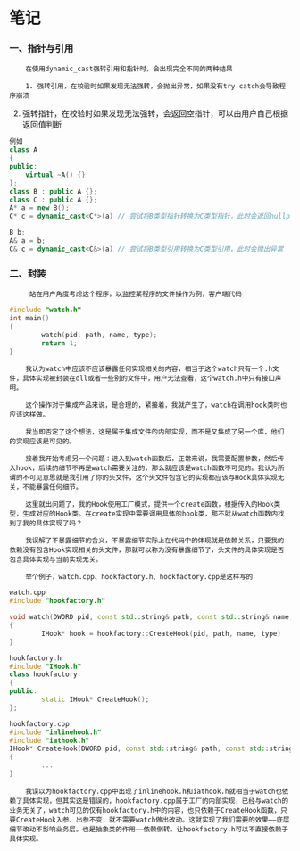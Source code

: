 # 笔记

### 一、指针与引用

        在使用dynamic_cast强转引用和指针时，会出现完全不同的两种结果

        1. 强转引用，在校验时如果发现无法强转，会抛出异常，如果没有try catch会导致程序崩溃

2. 强转指针，在校验时如果发现无法强转，会返回空指针，可以由用户自己根据返回值判断

```cpp
例如 
class A 
{
public:
    virtual ~A() {}
};
class B : public A {};
class C : public A {};
A* a = new B();
C* c = dynamic_cast<C*>(a) // 尝试将B类型指针转换为C类型指针，此时会返回nullptr指针

B b;
A& a = b;
C& c = dynamic_cast<C&>(a) // 尝试将B类型引用转换为C类型引用，此时会抛出异常
```

### 二、封装

         站在用户角度考虑这个程序，以监控某程序的文件操作为例，客户端代码

```cpp
#include "watch.h"
int main()
{
		watch(pid, path, name, type);
		return 1;
}
```

        我认为watch中应该不应该暴露任何实现相关的内容，相当于这个watch只有一个.h文件，具体实现被封装在dll或者一些别的文件中，用户无法查看，这个watch.h中只有接口声明。

        这个操作对于集成产品来说，是合理的，紧接着，我就产生了，watch在调用hook类时也应该这样做。

        我当即否定了这个想法，这是属于集成文件的内部实现，而不是又集成了另一个库，他们的实现应该是可见的。

        接着我开始考虑另一个问题：进入到watch函数后，正常来说，我需要配置参数，然后传入hook，后续的细节不再是watch需要关注的，那么就应该是watch函数不可见的。我认为所谓的不可见意思就是我引用了你的头文件，这个头文件包含它的实现都应该与Hook具体实现无关，不能暴露任何细节。

        这里就出问题了，我的Hook使用工厂模式，提供一个create函数，根据传入的Hook类型，生成对应的Hook类。在create实现中需要调用具体的hook类，那不就从watch函数内找到了我的具体实现了吗？

        我误解了不暴露细节的含义，不暴露细节实际上在代码中的体现就是依赖关系，只要我的依赖没有包含Hook实现相关的头文件，那就可以称为没有暴露细节了，头文件的具体实现是否包含具体实现与当前实现无关。

        举个例子，watch.cpp、hookfactory.h、hookfactory.cpp是这样写的

```cpp
watch.cpp
#include "hookfactory.h"

void watch(DWORD pid, const std::string& path, const std::string& name, int type)
{
		IHook* hook = hookfactory::CreateHook(pid, path, name, type)
}

hookfactory.h
#include "IHook.h"
class hookfactory
{
public:
		static IHook* CreateHook();
};

hookfactory.cpp
#include "inlinehook.h"
#include "iathook.h"
IHook* CreateHook(DWORD pid, const std::string& path, const std::string& name, int type)
{
		...
}
```

        我误以为hookfactory.cpp中出现了inlinehook.h和iathook.h就相当于watch也依赖了具体实现，但其实这是错误的，hookfactory.cpp属于工厂的内部实现，已经与watch的业务无关了，watch可见的仅有hookfactory.h中的内容，也只依赖于CreateHook函数，只要CreateHook入参、出参不变，就不需要watch做出改动。这就实现了我们需要的效果——底层细节改动不影响业务层。也是抽象类的作用——依赖倒转。让hookfactory.h可以不直接依赖于具体实现。